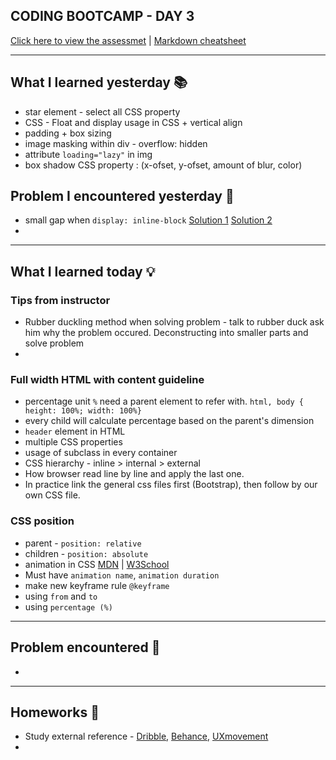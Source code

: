 ## CODING BOOTCAMP - DAY 3
[Click here to view the assessmet](https://zahinz.github.io/SET-Day-3/) | [Markdown cheatsheet](https://www.markdownguide.org/cheat-sheet/)

---

## What I learned yesterday 📚
* star element - select all CSS property
* CSS - Float and display usage in CSS + vertical align
* padding + box sizing
* image masking within div - overflow: hidden
* attribute `loading="lazy"` in img
* box shadow CSS property : (x-ofset, y-ofset, amount of blur, color)

## Problem I encountered yesterday 🤔
* small gap when `display: inline-block` [Solution 1](https://stackoverflow.com/questions/5078239/how-do-i-remove-the-space-between-inline-inline-block-elements) [Solution 2](https://css-tricks.com/fighting-the-space-between-inline-block-elements/)
* 

---

## What I learned today 💡
### Tips from instructor
* Rubber duckling method when solving problem - talk to rubber duck ask him why the problem occured. Deconstructing into smaller parts and solve problem
* 

### Full width HTML with content guideline
* percentage unit `%` need a parent element to refer with. `html, body { height: 100%; width: 100%}`
* every child will calculate percentage based on the parent's dimension
* `header` element in HTML
* multiple CSS properties
* usage of subclass in every container
* CSS hierarchy - inline > internal > external
* How browser read line by line and apply the last one. 
* In practice link the general css files first (Bootstrap), then follow by our own CSS file.

### CSS position
* parent - `position: relative`
* children - `position: absolute`
* animation in CSS [MDN](https://developer.mozilla.org/en-US/docs/Web/CSS/animation) | [W3School](https://www.w3schools.com/css/css3_animations.asp)
* Must have `animation name`, `animation duration`
* make new keyframe rule `@keyframe`
* using `from` and `to`
* using `percentage (%)`

---

## Problem encountered 🧐
*

---

## Homeworks 📝
* Study external reference - [Dribble](https://dribbble.com/), [Behance](https://www.behance.net/), [UXmovement](https://uxmovement.com/)
*

